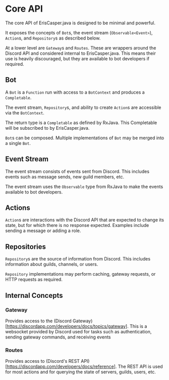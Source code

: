 # Core API

The core API of ErisCasper.java is designed to be minimal and powerful.

It exposes the concepts of `Bot`s, the event stream (`Observable<Event>`), `Action`s, and `Repository`s as
described below.

At a lower level are `Gateway`s and `Routes`.
These are wrappers around the Discord API and considered internal
to ErisCasper.java.
This means their use is heavily discouraged, but they are available to bot
developers if required.


## Bot

A `Bot` is a `Function` run with access to a `BotContext` and produces a `Completable`.

The event stream, `Repository`s, and ability to create `Action`s are 
accessible via the `BotContext`.

The return type is a `Completable` as defined by RxJava.
This Completable will be subscribed to by ErisCasper.java.

`Bot`s can be composed. Multiple implementations of `Bot` may be merged into a single `Bot`.


## Event Stream

The event stream consists of events sent from Discord.
This includes events such as message sends, new guild members, etc.

The event stream uses the `Observable` type from RxJava to make the events available to bot developers.


## Actions

`Action`s are interactions with the Discord API that are expected to change its state,
but for which there is no response expected.
Examples include sending a message or adding a role.


## Repositories

`Repository`s are the source of information from Discord.
This includes information about guilds, channels, or users.

`Repository` implementations may perform caching, gateway requests, or HTTP requests
as required.

## Internal Concepts

### Gateway

Provides access to the (Discord Gateway)[https://discordapp.com/developers/docs/topics/gateway].
This is a websocket provided by Discord used for tasks such as authentication, sending gateway commands,
and receiving events

### Routes

Provides access to (Discord's REST API)[https://discordapp.com/developers/docs/reference].
The REST API is used for most actions and for querying the state of servers, guilds, users, etc.
